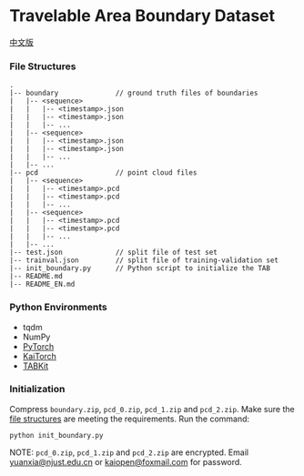 # Travelable Area Boundary Dataset

[中文版](./README.md)

### File Structures
```
.
|-- boundary              // ground truth files of boundaries
|   |-- <sequence>
|   |   |-- <timestamp>.json
|   |   |-- <timestamp>.json
|   |   |-- ...
|   |-- <sequence>
|   |   |-- <timestamp>.json
|   |   |-- <timestamp>.json
|   |   |-- ...
|   |-- ...
|-- pcd                   // point cloud files
|   |-- <sequence>
|   |   |-- <timestamp>.pcd
|   |   |-- <timestamp>.pcd
|   |   |-- ...
|   |-- <sequence>
|   |   |-- <timestamp>.pcd
|   |   |-- <timestamp>.pcd
|   |   |-- ...
|   |-- ...
|-- test.json             // split file of test set
|-- trainval.json         // split file of training-validation set
|-- init_boundary.py      // Python script to initialize the TAB
|-- README.md
|-- README_EN.md

```

### Python Environments
- tqdm
- NumPy
- [PyTorch](https://pytorch.org)
- [KaiTorch](https://github.com/kaiopen/kaitorch)
- [TABKit](https://github.com/kaiopen/tab_kit)

### Initialization
Compress `boundary.zip`, `pcd_0.zip`, `pcd_1.zip` and `pcd_2.zip`. Make sure the [file structures](#file-structures) are meeting the requirements. Run the command:
```shell
python init_boundary.py
```

NOTE: `pcd_0.zip`, `pcd_1.zip` and `pcd_2.zip` are encrypted. Email yuanxia@njust.edu.cn or kaiopen@foxmail.com for password.
